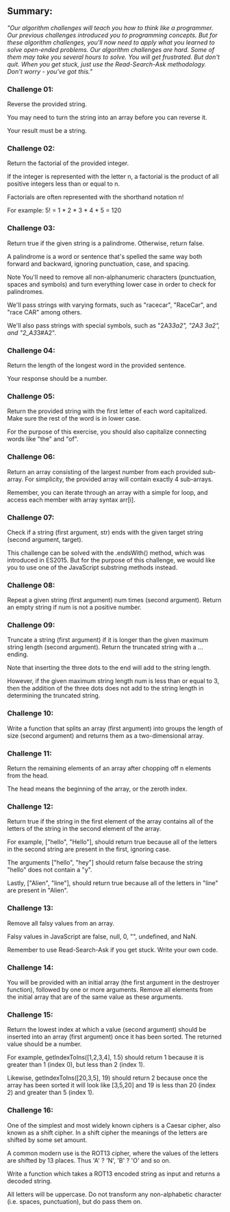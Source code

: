 
## Summary:

_"Our algorithm challenges will teach you how to think like a programmer.
Our previous challenges introduced you to programming concepts. But for these algorithm challenges, you'll now need to apply what you learned to solve open-ended problems.
Our algorithm challenges are hard. Some of them may take you several hours to solve. You will get frustrated. But don't quit.
When you get stuck, just use the Read-Search-Ask methodology.
Don't worry - you've got this."_

### Challenge 01:

Reverse the provided string.

You may need to turn the string into an array before you can reverse it.

Your result must be a string.

### Challenge 02:

Return the factorial of the provided integer.

If the integer is represented with the letter n, a factorial is the product of all positive integers less than or equal to n.

Factorials are often represented with the shorthand notation n!

For example: 5! = 1 * 2 * 3 * 4 * 5 = 120

### Challenge 03:

Return true if the given string is a palindrome. Otherwise, return false.

A palindrome is a word or sentence that's spelled the same way both forward and backward, ignoring punctuation, case, and spacing.

Note
You'll need to remove all non-alphanumeric characters (punctuation, spaces and symbols) and turn everything lower case in order to check for palindromes.

We'll pass strings with varying formats, such as "racecar", "RaceCar", and "race CAR" among others.

We'll also pass strings with special symbols, such as "2A3*3a2", "2A3 3a2", and "2_A3*3#A2".

### Challenge 04:

Return the length of the longest word in the provided sentence.

Your response should be a number.

### Challenge 05:

Return the provided string with the first letter of each word capitalized. Make sure the rest of the word is in lower case.

For the purpose of this exercise, you should also capitalize connecting words like "the" and "of".

### Challenge 06:

Return an array consisting of the largest number from each provided sub-array. For simplicity, the provided array will contain exactly 4 sub-arrays.

Remember, you can iterate through an array with a simple for loop, and access each member with array syntax arr[i].

### Challenge 07:

Check if a string (first argument, str) ends with the given target string (second argument, target).

This challenge can be solved with the .endsWith() method, which was introduced in ES2015. But for the purpose of this challenge, we would like you to use one of the JavaScript substring methods instead.

### Challenge 08:

Repeat a given string (first argument) num times (second argument). Return an empty string if num is not a positive number.

### Challenge 09:

Truncate a string (first argument) if it is longer than the given maximum string length (second argument). Return the truncated string with a ... ending.

Note that inserting the three dots to the end will add to the string length.

However, if the given maximum string length num is less than or equal to 3, then the addition of the three dots does not add to the string length in determining the truncated string.

### Challenge 10:

Write a function that splits an array (first argument) into groups the length of size (second argument) and returns them as a two-dimensional array.

### Challenge 11:

Return the remaining elements of an array after chopping off n elements from the head.

The head means the beginning of the array, or the zeroth index.

### Challenge 12:

Return true if the string in the first element of the array contains all of the letters of the string in the second element of the array.

For example, ["hello", "Hello"], should return true because all of the letters in the second string are present in the first, ignoring case.

The arguments ["hello", "hey"] should return false because the string "hello" does not contain a "y".

Lastly, ["Alien", "line"], should return true because all of the letters in "line" are present in "Alien".

### Challenge 13:

Remove all falsy values from an array.

Falsy values in JavaScript are false, null, 0, "", undefined, and NaN.

Remember to use Read-Search-Ask if you get stuck. Write your own code.

### Challenge 14:

You will be provided with an initial array (the first argument in the destroyer function), followed by one or more arguments. Remove all elements from the initial array that are of the same value as these arguments.

### Challenge 15:

Return the lowest index at which a value (second argument) should be inserted into an array (first argument) once it has been sorted. The returned value should be a number.

For example, getIndexToIns([1,2,3,4], 1.5) should return 1 because it is greater than 1 (index 0), but less than 2 (index 1).

Likewise, getIndexToIns([20,3,5], 19) should return 2 because once the array has been sorted it will look like [3,5,20] and 19 is less than 20 (index 2) and greater than 5 (index 1).

### Challenge 16:

One of the simplest and most widely known ciphers is a Caesar cipher, also known as a shift cipher. In a shift cipher the meanings of the letters are shifted by some set amount.

A common modern use is the ROT13 cipher, where the values of the letters are shifted by 13 places. Thus 'A' ? 'N', 'B' ? 'O' and so on.

Write a function which takes a ROT13 encoded string as input and returns a decoded string.

All letters will be uppercase. Do not transform any non-alphabetic character (i.e. spaces, punctuation), but do pass them on.
